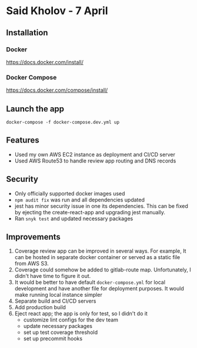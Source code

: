 # Said Kholov - 7 April
## Installation

### Docker

https://docs.docker.com/install/

### Docker Compose

https://docs.docker.com/compose/install/

## Launch the app

`docker-compose -f docker-compose.dev.yml up`

## Features
* Used my own AWS EC2 instance as deployment and CI/CD server
* Used AWS Route53 to handle review app routing and DNS records

## Security
* Only officially supported docker images used
* `npm audit fix` was run and all dependencies updated
* jest has minor security issue in one its dependencies.
This can be fixed by ejecting the create-react-app and upgrading jest manually.
* Ran `snyk test` and updated necessary packages

## Improvements

1. Coverage review app can be improved in several ways. For example, It can be hosted in separate docker container or served as a static file from AWS S3.
2. Coverage could somehow be added to gitlab-route map. Unfortunately, I didn't have time to figure it out.
3. It would be better to have default `docker-compose.yml` for local development and have another file for deployment purposes. It would make running local instance simpler
4. Separate build and CI/CD servers
5. Add production build
6. Eject react app; the app is only for test, so I didn't do it
    - customize lint configs for the dev team
    - update necessary packages
    - set up test coverage threshold
    - set up precommit hooks
